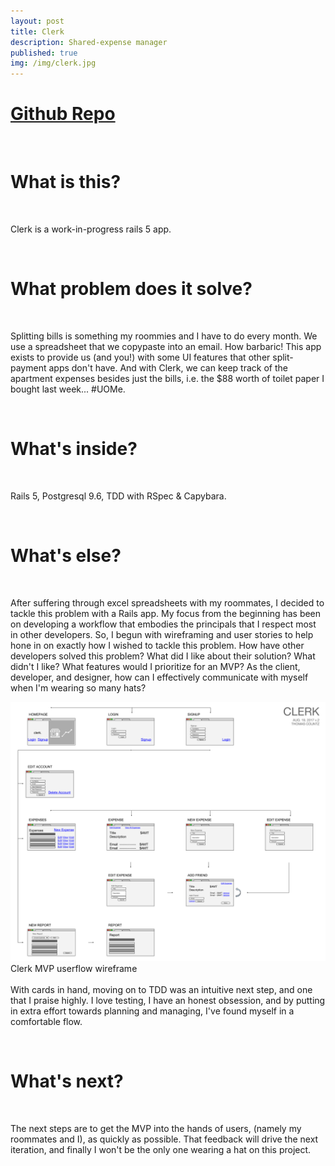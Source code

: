 ```yaml
---
layout: post
title: Clerk
description: Shared-expense manager
published: true
img: /img/clerk.jpg
---
```

<h1>
<a href="https://github.com/Thomascountz/clerk/" target="_blank">Github Repo</a> 
</h1>
<br>
<h1>What is this?</h1>
<br>
<p>
Clerk is a work-in-progress rails 5 app.
</p>

<br>
<h1>What problem does it solve?</h1>
<br>

<p>
Splitting bills is something my roommies and I have to do every month. We use a spreadsheet that we copypaste into an email. How barbaric! This app exists to provide us (and you!) with some UI features that other split-payment apps don't have. And with Clerk, we can keep track of the apartment expenses besides just the bills, i.e. the $88 worth of toilet paper I bought last week... #UOMe.
</p>

<br>
<h1>What's inside?</h1>
<br>
<p>
Rails 5, Postgresql 9.6, TDD with RSpec & Capybara.
<br>
<p>

</p>

<br>
<h1>What's else?</h1>
<br>

<p>
After suffering through excel spreadsheets with my roommates, I decided to tackle this problem with a Rails app. My focus from the beginning has been on developing a workflow that embodies the principals that I respect most in other developers. So, I begun with wireframing and user stories to help hone in on exactly how I wished to tackle this problem. How have other developers solved this problem? What did I like about their solution? What didn't I like? What features would I prioritize for an MVP? As the client, developer, and designer, how can I effectively communicate with myself when I'm wearing so many hats?
<br>
<div class="img_row" style="height: 100%">
	<img class="col three" src="/img/clerk_userflow.png">
</div>
<div class="col three caption">
	Clerk MVP userflow wireframe 
</div>
<br>
With cards in hand, moving on to TDD was an intuitive next step, and one that I praise highly. I love testing, I have an honest obsession, and by putting in extra effort towards planning and managing, I've found myself in a comfortable flow.
</p>

<br>
<h1>What's next?</h1>
<br>

<p>
The next steps are to get the MVP into the hands of users, (namely my roommates and I), as quickly as possible. That feedback will drive the next iteration, and finally I won't be the only one wearing a hat on this project.
</p>

